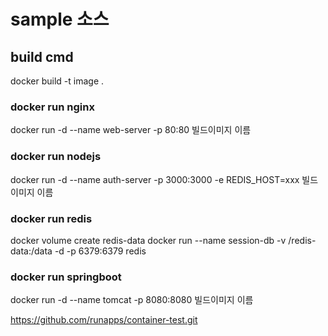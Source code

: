 # sample 소스

## build cmd
docker build -t image .

### docker run nginx
docker run -d --name web-server -p 80:80 빌드이미지 이름
### docker run nodejs
docker run -d --name auth-server -p 3000:3000 -e REDIS_HOST=xxx 빌드이미지 이름

### docker run redis
docker volume create redis-data
docker run --name session-db -v /redis-data:/data -d -p 6379:6379 redis

### docker run springboot
docker run -d --name tomcat -p 8080:8080 빌드이미지 이름


https://github.com/runapps/container-test.git